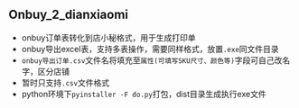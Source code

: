 ## Onbuy_2_dianxiaomi 
- onbuy订单表转化到店小秘格式，用于生成打印单
- onbuy导出excel表，支持多表操作，需要同样格式，放置`.exe`同文件目录
- `onbuy导出订单.csv`文件名将填充至`属性(可填写SKU尺寸、颜色等)`字段可自己改名字，区分店铺
- 暂时只支持`.csv`文件格式
- python环境下`pyinstaller -F do.py`打包，dist目录生成执行exe文件